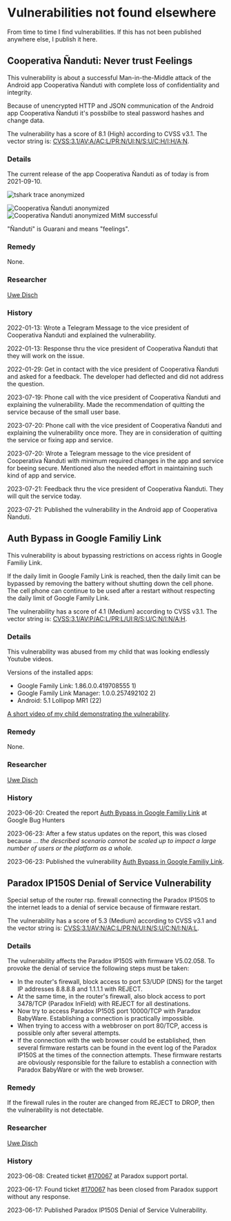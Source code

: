 # Vulnerabilities not found elsewhere

From time to time I find vulnerabilities. If this has not been published anywhere else, I publish it here.

## Cooperativa Ñanduti: Never trust Feelings

This vul­ner­a­bi­li­ty is about a suc­cess­ful Man-in-the-Middle attack of the Android app Cooperativa Ñanduti with complete loss of confidentiality and integrity.

Because of unencrypted HTTP and JSON communication of the Android app Cooperativa Ñanduti it's possbilbe to steal password hashes and change data.

The vulnerability has a score of 8.1 (High) according to CVSS v3.1. The vector string is: [CVSS:3.1/AV:A/AC:L/PR:N/UI:N/S:U/C:H/I:H/A:N](https://www.first.org/cvss/calculator/3.1#CVSS:3.1/AV:A/AC:L/PR:N/UI:N/S:U/C:H/I:H/A:N).

### Details

The current release of the app Cooperativa Ñanduti as of today is from 2021-09-10.

![tshark trace anonymized](https://github.com/uwedisch/social/assets/24267159/b9301411-5e8c-474f-922d-539f7bb911a7)

![Cooperativa Ñanduti anonymized](https://github.com/uwedisch/social/assets/24267159/3f38780d-94d4-49d1-87fa-47efb3ae8f5a) ![Cooperativa Ñanduti anonymized MitM successful](https://github.com/uwedisch/social/assets/24267159/0846aee2-22da-42d3-8ee5-cc4ed8267489)

"Ñanduti" is Guarani and means "feelings".

### Remedy

None.

### Researcher

[Uwe Disch](https://github.com/uwedisch/)

### History

2022-01-13: Wrote a Telegram Message to the vice president of Cooperativa Ñanduti and explained the vulnerability.

2022-01-13: Response thru the vice president of Cooperativa Ñanduti that they will work on the issue.

2022-01-29: Get in contact with the vice president of Cooperativa Ñanduti and asked for a feedback.  The developer had deflected and did not address the question.

2023-07-19: Phone call with the vice president of Cooperativa Ñanduti and explaining the vulnerability.  Made the recommendation of quitting the service because of the small user base.

2023-07-20: Phone call with the vice president of Cooperativa Ñanduti and explaining the vulnerability once more.  They are in consideration of quitting the service or fixing app and service.

2023-07-20: Wrote a Telegram message to the vice president of Cooperativa Ñanduti with minimum required changes in the app and service for beeing secure.  Mentioned also the needed effort in maintaining such kind of app and service.

2023-07-21: Feedback thru the vice president of Cooperativa Ñanduti.  They will quit the service today.

2023-07-21: Published the vulnerability in the Android app of Cooperativa Ñanduti.

## Auth Bypass in Google Familiy Link

This vulnerability is about bypassing restrictions on access rights in Google Familiy Link.

If the daily limit in Google Family Link is reached, then the daily limit can be bypassed by removing the battery without shutting down the cell phone. The cell phone can continue to be used after a restart without respecting the daily limit of Google Family Link.

The vulnerability has a score of 4.1 (Medium) according to CVSS v3.1. The vector string is: [CVSS:3.1/AV:P/AC:L/PR:L/UI:R/S:U/C:N/I:N/A:H](https://www.first.org/cvss/calculator/3.1#CVSS:3.1/AV:P/AC:L/PR:L/UI:R/S:U/C:N/I:N/A:H).

### Details

This vulnerability was abused from my child that was looking endlessly Youtube videos.

Versions of the installed apps:
* Google Family Link: 1.86.0.0.419708555 1)
* Google Family Link Manager: 1.0.0.257492102 2)
* Android: 5.1 Lollipop MR1 (22)

[A short video of my child demonstrating the vulnerability](https://drive.google.com/file/d/1fJreqkl_-E_ZR-QxdjBOTWchoq8Xa5z7/view?usp=drive_link).

### Remedy

None.

### Researcher

[Uwe Disch](https://github.com/uwedisch/)

### History

2023-06-20: Created the report [Auth Bypass in Google Familiy Link](https://bughunters.google.com/profile/5f5d3940-408e-4bf5-9ccc-66cb1461adcb/tracker/5088218895613952) at Google Bug Hunters

2023-06-23: After a few status updates on the report, this was closed because ... _the described scenario cannot be scaled up to im­pact a large number of users or the platform as a whole._

2023-06-23: Published the vulnerability [Auth Bypass in Google Familiy Link](https://issuetracker.google.com/issues/288188498).

## Paradox IP150S Denial of Service Vulnerability

Special setup of the router rsp. firewall connecting the Paradox IP150S to the internet leads to a denial of service because of firmware restart.

The vulnerability has a score of 5.3 (Medium) according to CVSS v3.1 and the vector string is: [CVSS:3.1/AV:N/AC:L/PR:N/UI:N/S:U/C:N/I:N/A:L](https://www.first.org/cvss/calculator/3.1#CVSS:3.1/AV:N/AC:L/PR:N/UI:N/S:U/C:N/I:N/A:L).

### Details

The vulnerability affects the Paradox IP150S with firmware V5.02.058. To provoke the denial of service the following steps must be taken:

  * In the router's firewall, block access to port 53/UDP (DNS) for the target IP addresses 8.8.8.8 and 1.1.1.1 with REJECT.
  * At the same time, in the router's firewall, also block access to port 3478/TCP (Paradox InField) with REJECT for all destinations.
  * Now try to access Paradox IP150S port 10000/TCP with Paradox BabyWare. Establishing a connection is practically impossible.
  * When trying to access with a webbroser on port 80/TCP, access is possible only after several attempts.
  * If the connection with the web browser could be established, then several firmware restarts can be found in the event log of the Paradox IP150S at the times of the connection attempts. These firmware restarts are obviously responsible for the failure to establish a connection with Paradox BabyWare or with the web browser.

### Remedy

If the firewall rules in the router are changed from REJECT to DROP, then the vulnerability is not detectable.

### Researcher

[Uwe Disch](https://github.com/uwedisch/)

### History

2023-06-08: Created ticket [#170067](https://support.paradox.com/portal/en/ticket/580177000054202075) at Paradox support portal.

2023-06-17: Found ticket [#170067](https://support.paradox.com/portal/en/ticket/580177000054202075) has been closed from Paradox support without any response.

2023-06-17: Published Paradox IP150S Denial of Service Vulnerability.
